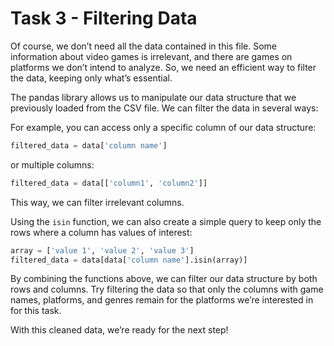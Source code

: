# Task 3 - Filtering Data

Of course, we don’t need all the data contained in this file. Some information about video games is irrelevant, and there are games on platforms we don’t intend to analyze. So, we need an efficient way to filter the data, keeping only what’s essential.

The pandas library allows us to manipulate our data structure that we previously loaded from the CSV file. We can filter the data in several ways:

For example, you can access only a specific column of our data structure:
```python
filtered_data = data['column name']
```
or multiple columns:
```python
filtered_data = data[['column1', 'column2']]
```
This way, we can filter irrelevant columns.

Using the `isin` function, we can also create a simple query to keep only the rows where a column has values of interest:
```python
array = ['value 1', 'value 2', 'value 3']
filtered_data = data[data['column name'].isin(array)]
```

By combining the functions above, we can filter our data structure by both rows and columns. Try filtering the data so that only the columns with game names, platforms, and genres remain for the platforms we’re interested in for this task.

With this cleaned data, we’re ready for the next step!